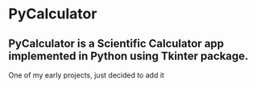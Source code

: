 # PyCalculator

## PyCalculator is a Scientific Calculator app implemented in Python using Tkinter package.

One of my early projects, just decided to add it
